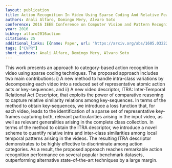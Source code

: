 ```yaml
---
layout: publication
title: Action Recognition In Video Using Sparse Coding And Relative Features
authors: Anali Alfaro, Domingo Mery, Alvaro Soto
conference: 2016 IEEE Conference on Computer Vision and Pattern Recognition (CVPR)
year: 2016
bibkey: alfaro2016action
citations: 25
additional_links: [{name: Paper, url: 'https://arxiv.org/abs/1605.03222'}]
tags: ["CVPR"]
short_authors: Anali Alfaro, Domingo Mery, Alvaro Soto
---
```

This work presents an approach to category-based action recognition in video
using sparse coding techniques. The proposed approach includes two main
contributions: i) A new method to handle intra-class variations by decomposing
each video into a reduced set of representative atomic action acts or
key-sequences, and ii) A new video descriptor, ITRA: Inter-Temporal Relational
Act Descriptor, that exploits the power of comparative reasoning to capture
relative similarity relations among key-sequences. In terms of the method to
obtain key-sequences, we introduce a loss function that, for each video, leads
to the identification of a sparse set of representative key-frames capturing
both, relevant particularities arising in the input video, as well as relevant
generalities arising in the complete class collection. In terms of the method
to obtain the ITRA descriptor, we introduce a novel scheme to quantify relative
intra and inter-class similarities among local temporal patterns arising in the
videos. The resulting ITRA descriptor demonstrates to be highly effective to
discriminate among action categories. As a result, the proposed approach
reaches remarkable action recognition performance on several popular benchmark
datasets, outperforming alternative state-of-the-art techniques by a large
margin.